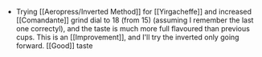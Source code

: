 - Trying [[Aeropress/Inverted Method]] for [[Yirgacheffe]] and increased [[Comandante]] grind dial to 18 (from 15) (assuming I remember the last one correctyl), and the taste is much more full flavoured than previous cups. This is an [[Improvement]], and I'll try the inverted only going forward. [[Good]] taste